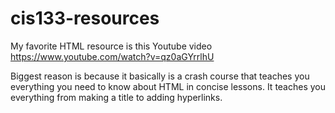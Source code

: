 # cis133-resources

My favorite HTML resource is this Youtube video https://www.youtube.com/watch?v=qz0aGYrrlhU

Biggest reason is because it basically is a crash course that teaches you everything you need to know about HTML in concise lessons. It teaches you everything from making a title to adding hyperlinks.
